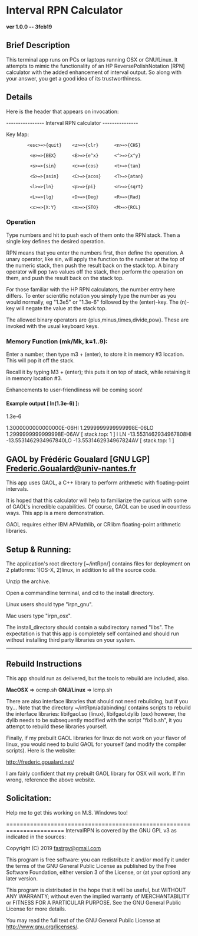# Interval RPN Calculator

**ver 1.0.0 -- 3feb19**

## Brief Description
This terminal app runs on PCs or laptops running OSX or GNU/Linux.  It attempts to mimic the functionality of an HP ReversePolishNotation [RPN] calculator with the added enhancement of interval output.  So along with your answer, you get a good idea of its trustworthiness.


## Details

Here is the header that appears on invocation:
	
---------------- Interval RPN calculator ---------------

Key Map:

            <esc>=>{quit}    <z>=>{clr}      <n>=>{CHS}
            
             <e>=>{EEX}      <E>=>{e^x}      <^>=>{x^y}
             
             <s>=>{sin}      <c>=>{cos}      <t>=>{tan}
             
             <S>=>{asin}     <C>=>{acos}     <T>=>{atan}
             
             <l>=>{ln}       <p>=>{pi}       <r>=>{sqrt}
             
             <L>=>{lg}       <D>=>{Deg}      <R>=>{Rad}
             
             <x>=>{X:Y}      <m>=>{STO}      <M>=>{RCL}


### Operation
Type numbers and hit <enter> to push each of them onto the RPN stack.  Then a single key defines the desired operation.

RPN means that you enter the numbers first, then define the operation.  A unary operator, like sin, will apply the function to the number at the top of the numeric stack, then push the result back on the stack top.  A binary operator will pop two values off the stack, then perform the operation on them, and push the result back on the stack top.

For those familiar with the HP RPN calculators, the number entry here differs.  To enter scientific notation you simply type the number as you would normally, eg "1.3e5" or "1.3e-6" followed by the (enter)-key.  The (n)-key will negate the value at the stack top.

The allowed binary operators are {plus,minus,times,divide,pow}.  These are invoked with the usual keyboard keys.

### Memory Function (mk/Mk, k=1..9):

Enter a number, then type m3 + (enter), to store it in memory #3 location.  This will pop it off the stack.

Recall it by typing M3 + (enter);  this puts it on top of stack, while retaining it in memory location #3.

Enhancements to user-friendliness will be coming soon!


#### Example output [ ln(1.3e-6) ]:
1.3e-6

 1.3000000000000000E-06HI
 1.2999999999999998E-06LO
 1.2999999999999998E-06AV     [ stack.top: 1 ]
l
 LN 
-13.5531462934967808HI
-13.5531462934967840LO
-13.5531462934967824AV     [ stack.top: 1 ]



## GAOL by Frédéric Goualard [GNU LGP] <Frederic.Goualard@univ-nantes.fr> 

This app uses GAOL, a C++ library to perform arithmetic with floating-point intervals.

It is hoped that this calculator will help to familiarize the curious with some of GAOL's incredible capabilities.  Of course, GAOL can be used in countless ways.  This app is a mere demonstration.

GAOL requires either IBM APMathlib, or CRlibm floating-point arithmetic libraries.



## Setup & Running:
The application's root directory [~/intRpn/] contains files for deployment on 2 platforms:  1)OS-X, 2)linux, in addition to all the source code.

Unzip the archive.

Open a commandline terminal, and cd to the install directory.

Linux users should type "irpn_gnu".

Mac users type "irpn_osx".

The install_directory should contain a subdirectory named "libs".  The expectation is that this app is completely self contained and should run without installing third party libraries on your system.

--------------------------------------------------------------------------

## Rebuild Instructions

This app should run as delivered, but the tools to rebuild are included, also.

**MacOSX** => ocmp.sh
**GNU/Linux** => lcmp.sh

There are also interface libraries that should not need rebuilding, but if you try...
Note that the directory ~/intRpn/adabinding/ contains scripts to rebuild the interface libraries:
	libifgaol.so (linux), libifgaol.dylib (osx)
however, the dylib needs to be subsequently modified with the script "fixlib.sh", it you attempt to rebuild these libraries yourself.

Finally, if my prebuilt GAOL libraries for linux do not work on your flavor of linux, you would need to build GAOL for yourself (and modify the compiler scripts).  Here is the website:  

http://frederic.goualard.net/

I am fairly confident that my prebuilt GAOL library for OSX will work.  If I'm wrong, reference the above website.


## Solicitation:
Help me to get this working on M.S. Windows too!

=======================================================================
IntervalRPN is covered by the GNU GPL v3 as indicated in the sources:

 Copyright (C) 2019  fastrgv@gmail.com

 This program is free software: you can redistribute it and/or modify
 it under the terms of the GNU General Public License as published by
 the Free Software Foundation, either version 3 of the License, or
 (at your option) any later version.

 This program is distributed in the hope that it will be useful,
 but WITHOUT ANY WARRANTY; without even the implied warranty of
 MERCHANTABILITY or FITNESS FOR A PARTICULAR PURPOSE.  See the
 GNU General Public License for more details.

 You may read the full text of the GNU General Public License
 at <http://www.gnu.org/licenses/>.



